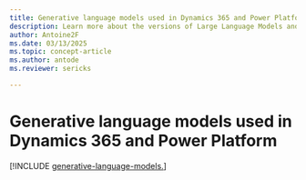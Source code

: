 ```yaml
---
title: Generative language models used in Dynamics 365 and Power Platform
description: Learn more about the versions of Large Language Models and other Generative Language Models used in Dynamics 365 and Power Platform.
author: Antoine2F 
ms.date: 03/13/2025
ms.topic: concept-article
ms.author: antode
ms.reviewer: sericks

---
```


# Generative language models used in Dynamics 365 and Power Platform

[!INCLUDE [generative-language-models.](~/../shared-content/shared/generative-language-models.md)]
